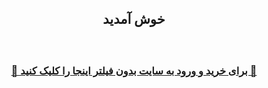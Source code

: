 <div id="vip" dir="rtl"> <center>
 <h2>
  خوش آمدید
 </h2>
 
 <h3 > <b>   <br>  

<a  target="_blank" href="https://gcam101.pages.dev"> 🔗 برای خرید و ورود به سایت بدون فیلتر اینجا را کلیک کنید 🚀
 </a>
 </h3 >
</center>
